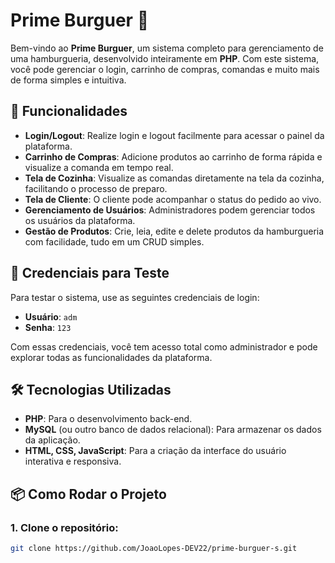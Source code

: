 # Prime Burguer 🍔

Bem-vindo ao **Prime Burguer**, um sistema completo para gerenciamento de uma hamburgueria, desenvolvido inteiramente em **PHP**. Com este sistema, você pode gerenciar o login, carrinho de compras, comandas e muito mais de forma simples e intuitiva.

## 🚀 Funcionalidades

- **Login/Logout**: Realize login e logout facilmente para acessar o painel da plataforma.
- **Carrinho de Compras**: Adicione produtos ao carrinho de forma rápida e visualize a comanda em tempo real.
- **Tela de Cozinha**: Visualize as comandas diretamente na tela da cozinha, facilitando o processo de preparo.
- **Tela de Cliente**: O cliente pode acompanhar o status do pedido ao vivo.
- **Gerenciamento de Usuários**: Administradores podem gerenciar todos os usuários da plataforma.
- **Gestão de Produtos**: Crie, leia, edite e delete produtos da hamburgueria com facilidade, tudo em um CRUD simples.

## 🔑 Credenciais para Teste

Para testar o sistema, use as seguintes credenciais de login:

- **Usuário**: `adm`
- **Senha**: `123`

Com essas credenciais, você tem acesso total como administrador e pode explorar todas as funcionalidades da plataforma.

## 🛠 Tecnologias Utilizadas

- **PHP**: Para o desenvolvimento back-end.
- **MySQL** (ou outro banco de dados relacional): Para armazenar os dados da aplicação.
- **HTML, CSS, JavaScript**: Para a criação da interface do usuário interativa e responsiva.

## 📦 Como Rodar o Projeto

### 1. Clone o repositório:

```bash
git clone https://github.com/JoaoLopes-DEV22/prime-burguer-s.git
